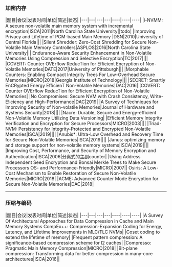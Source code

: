 ### 加密内存
|题目|会议|发表时间|单位|简述|状态|
|---|---|---|---|----|----|----|
|i-NVMM: A secure non-volatile main memory system with incremental encryption|ISCA|2011|North Carolina State University||todo|
|Improving Privacy and Lifetime of PCM-based Main Memory |DSN|2010|University of Central Florida|||
|Silent Shredder: Zero-Cost Shredding for Secure Non-Volatile Main Memory Controllers|ASPLOS|2016|North Carolina State University|||
Endurance-Aware Security Enhancement in Non-Volatile Memories Using Compression and Selective Encryption|TC|2017||||                                                                                                   
|COVERT: Counter OVErflow ReducTion for Efficient Encryption of Non-Volatile Memories|DATE|2017|University of Pittsburgh|||
|Morphable Counters: Enabling Compact Integrity Trees For Low-Overhead Secure Memories|MICRO|2018|Georgia Institute of Technology|||
|SECRET: Smartly EnCRypted Energy EfficienT Non-Volatile Memories|DAC|2016|
|COVERT: Counter OVErflow ReducTion for Efficient Encryption of Non-Volatile Memories|
|No Compromises: Secure NVM with Crash Consistency, Write-E!iciency and High-Performance|DAC|2019|
|A Survey of Techniques for Improving Security of Non-volatile Memories|Journal of Hardware and Systems Security|2018||||
|Nacre: Durable, Secure and Energy-efficient Non-Volatile Memory Utilizing Data Versioning|
|Efficient Memory Integrity Verification and Encryption for Secure Processors|MICRO|2003||||
|Triad-NVM: Persistency for Integrity-Protected and Encrypted Non-Volatile Memories|ISCA|2019||||
|Anubis*: Ultra-Low Overhead and Recovery Time for Secure Non-Volatile Memories|ISCA|2019||||
|Janus: optimizing memory and storage support for non-volatile memory systems|ISCA|2019||||
|Improving Cost, Performance, and Security of Memory Encryption and Authentication|ISCA|2006|分离式的主副counter|
|Using Address Independent Seed Encryption and Bonsai Merkle Trees to Make Secure Processors OS- and Performance-Friendly|MICRO|2007||
Osiris: A Low-Cost Mechanism to Enable Restoration of Secure Non-Volatile Memories|MICRO|2018|
|ACME: Advanced Counter Mode Encryption for Secure Non-Volatile Memories|DAC|2018|
- - -

### 压缩与编码
|题目|会议|发表时间|单位|简述|状态|
|---|---|---|---|----|----|----|
|A Survey Of Architectural Approaches for Data Compression in Cache and Main Memory Systems
CompEx++: Compression-Expansion Coding for Energy, Latency, and Lifetime Improvements in MLC/TLC NVMs|
|Coset coding to extend the lifetime of memory|
|Frequent pattern compression: A significance-based compression scheme for l2 caches|
|Compresso: Pragmatic Main Memory Compression|MICRO|2018|
|Bit-plane compression: Transforming data for better compression in many-core architectures|ISCA|2016||